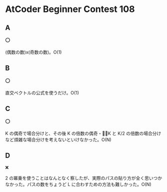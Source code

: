 # AtCoder Beginner Contest 108

## A

:o:

(偶数の数)x(奇数の数)。O(1)

## B

:o:

直交ベクトルの公式を使うだけ。O(1)

## C

:o:

K の偶奇で場合分けと、その後 K の倍数の偶奇・K と K/2 の倍数の場合分けなど煩雑な場合分けを考えないといけなかった。O(N)

## D

:x:

2 の冪乗を使うことはなんとなく察したが、実際のパスの貼り方が全く思いつかなかった。パスの数をちょうど L に合わすための方法も難しかった。O(N)
